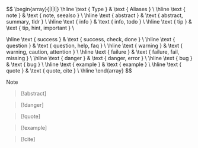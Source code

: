 $$
\begin{array}{|l|l|}
\hline \text { Type } & \text { Aliases } \\
\hline \text { note } & \text { note, seealso } \\
\hline \text { abstract } & \text { abstract, summary, tldr } \\
\hline \text { info } & \text { info, todo } \\
\hline \text { tip } & \text { tip, hint, important } \\

\hline \text { success } & \text { success, check, done } \\
\hline \text { question } & \text { question, help, faq } \\
\hline \text { warning } & \text { warning, caution, attention } \\
\hline \text { failure } & \text { failure, fail, missing } \\
\hline \text { danger } & \text { danger, error } \\
\hline \text { bug } & \text { bug } \\
\hline \text { example } & \text { example } \\
\hline \text { quote } & \text { quote, cite } \\
\hline
\end{array}
$$


>[!note]

>[!abstract]

>[!danger]

>[!quote]

>[!example]

>[!cite]
